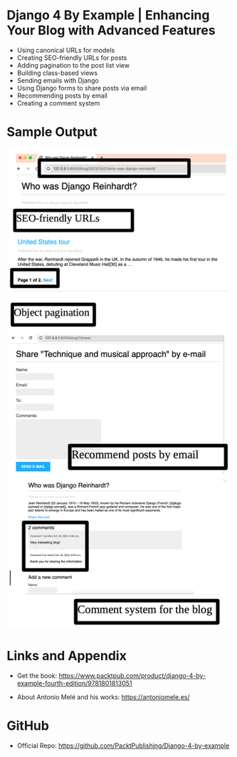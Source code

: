 # Django 4 By Example | Enhancing Your Blog with Advanced Features

* Using canonical URLs for models
* Creating SEO-friendly URLs for posts
* Adding pagination to the post list view
* Building class-based views
* Sending emails with Django
* Using Django forms to share posts via email
* Recommending posts by email
* Creating a comment system

Sample Output
========================================================

![Chapter-2 Sample Output-1](https://github.com/nihathalici/Django-4-By-Example/blob/main/CHPT-02-%20Enhancing-Your-Blog-with-Advanced-Features/Screenshots/1.png)
![Chapter-2 Sample Output-2](https://github.com/nihathalici/Django-4-By-Example/blob/main/CHPT-02-%20Enhancing-Your-Blog-with-Advanced-Features/Screenshots/2.png)
![Chapter-2 Sample Output-3](https://github.com/nihathalici/Django-4-By-Example/blob/main/CHPT-02-%20Enhancing-Your-Blog-with-Advanced-Features/Screenshots/3.png)
![Chapter-2 Sample Output-4](https://github.com/nihathalici/Django-4-By-Example/blob/main/CHPT-02-%20Enhancing-Your-Blog-with-Advanced-Features/Screenshots/4.png)


Links and Appendix
========================================================

- Get the book: https://www.packtpub.com/product/django-4-by-example-fourth-edition/9781801813051

- About Antonio Melé and his works: https://antoniomele.es/

GitHub
========================================================

- Official Repo: https://github.com/PacktPublishing/Django-4-by-example
